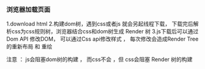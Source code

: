 ###  浏览器加载页面

1.download html
2.构建dom树，遇到css或者js 就会另起线程下载， 下载完后解析css为css规则树，浏览器结合css和dom树生成 Render  树
3.js下载后可以通过Dom API 修改DOM， 可以通过Css api修改样式 ， 每次修改会造成Render Tree 的重新布局 和 重绘


注意 ： js会阻塞dom树的构建  ， 而css不会 ，但 css会阻塞 Render 树的构建